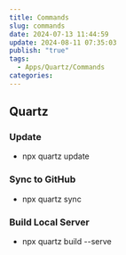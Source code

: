 ```yaml
---
title: Commands
slug: commands
date: 2024-07-13 11:44:59
update: 2024-08-11 07:35:03
publish: "true"
tags:
  - Apps/Quartz/Commands
categories: 
---
```

## Quartz

### Update

- npx quartz update

### Sync to GitHub

- npx quartz sync

### Build Local Server

- npx quartz build --serve
